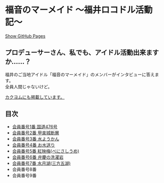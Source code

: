 # 福音のマーメイド 〜福井ロコドル活動記〜

[Show GitHub Pages](https://8amjp.github.io/evangelical-mermaids/)

## プロデューサーさん、私でも、アイドル活動出来ますか……？

福井のご当地アイドル「福音のマーメイド」のメンバーがインタビューに答えます。  
全員人間じゃないけど。

[カクヨムにも掲載しています。](https://kakuyomu.jp/works/1177354054882672650)

## 目次

* [会員番号1番 国道476号](./_posts/01.md)
* [会員番号2番 甲楽城断層](./_posts/02.md)
* [会員番号3番 水ようかん](./_posts/03.md)
* [会員番号4番 お水送り](./_posts/04.md)
* [会員番号5番 紅映梅(べにさしうめ)](./_posts/05.md)
* [会員番号6番 弁慶の洗濯岩](./_posts/06.md)
* [会員番号7番 水月湖(三方五湖)](./_posts/07.md)
* 会員番号8番
* 会員番号9番